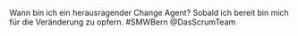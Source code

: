 <span style="color:#000ff;">Wann bin ich ein herausragender Change Agent? Sobald ich bereit bin mich für die Veränderung zu opfern. #SMWBern @DasScrumTeam</span>